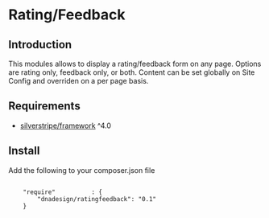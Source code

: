 # Rating/Feedback

## Introduction

This modules allows to display a rating/feedback form on any page.
Options are rating only, feedback only, or both.
Content can be set globally on Site Config and overriden on a per page basis.

## Requirements
* [silverstripe/framework](https://github.com/silverstripe/framework) ^4.0

## Install
Add the following to your composer.json file

```

    "require"          : {
		"dnadesign/ratingfeedback": "0.1"
	}
